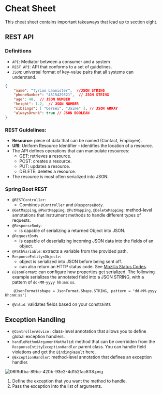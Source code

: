# Cheat Sheet

This cheat sheet contains important takeaways that lead up to section eight.

## REST API

### Definitions
- `API`: Mediator between a consumer and a system
- `REST API`: API that conforms to a set of guidelines.
- `JSON`: universal format of key-value pairs that all systems can understand. 
```json
{
    "name": "Tyrion Lannister",  //JSON STRING
    "phoneNumber": "4515429321",  // JSON STRING
    "age": 40,  // JSON NUMBER
    "height": 1.2,  // JSON NUMBER
    "siblings": [ "Cersei", "Jaime" ], // JSON ARRAY
    "alwaysDrunk": true // JSON BOOLEAN
}
```

### REST Guidelines:

- **Resource**: piece of data that can be named (Contact, Employee).
- **URI**: Uniform Resource Identifier – identifies the location of  a resource.
- The API defines operations that can manipulate resources:
    - GET: retrieves a resource.
    - POST: creates a resource.
    - PUT: updates a resource.
    - DELETE: deletes a resource.
- The resource is most often serialized into JSON.

### Spring Boot REST
- `@RESTController`: 
   - Combines `@Controller` and `@ResponseBody`.
- `@GetMapping`, `@PostMapping`, `@PutMapping`, `@DeleteMapping`: method-level annotations that instrument methods to handle different types of requests.
- `@ResponseBody`: 
   - is capable of serializing a returned Object into JSON.
- `@RequestBody`
   - is capable of deserializing incoming JSON data into the fields of an object.
- `@PathVariable`: extracts a variable from the provided path.
- `ResponseEntity<Object>`:
   - object is serialized into JSON before being sent off.
   - can also return an HTTP status code. See [Mozilla Status Codes](https://developer.mozilla.org/en-US/docs/Web/HTTP/Status).
- `@JsonFormat`: can configure how properties get serialized. The following example serializes the annotated field into a JSON STRING, with a pattern of `dd-MM-yyyy hh:mm:ss`.
```
    @JsonFormat(shape = JsonFormat.Shape.STRING, pattern = "dd-MM-yyyy hh:mm:ss")
```
- `@Valid`: validates fields based on your constraints

## Exception Handling
- `@ControllerAdvice:` class-level annotation that allows you to define global exception handlers.
- `handleMethodArgumentNotValid`: method that can be overridden from the `ResponseEntityExceptionHandler` parent class. You can handle field violations and get the `BindingResult` here.
- `@ExceptionHandler`: method-level annotation that defines an exception handler.

![06f9dfba-89bc-420b-93e2-4d152fac8ff8.png](https://firebasestorage.googleapis.com/v0/b/learnthepart-75aed.appspot.com/o/images%2F05fa3dd5-6750-47ac-9f52-c51dac2d67c2?alt=media&token=6b0df370-0ebf-43ae-a821-0d7993331c1b)
1. Define the exception that you want the method to handle.
2. Pass the exception into the list of arguments.



